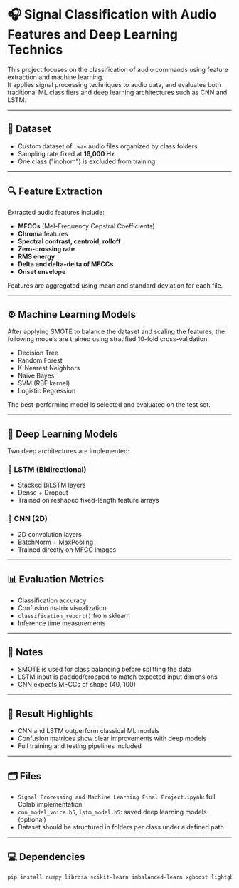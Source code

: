 # 🎧 Signal Classification with Audio Features and Deep Learning Technics

This project focuses on the classification of audio commands using feature extraction and machine learning.  
It applies signal processing techniques to audio data, and evaluates both traditional ML classifiers and deep learning architectures such as CNN and LSTM.

---

## 📂 Dataset

- Custom dataset of `.wav` audio files organized by class folders
- Sampling rate fixed at **16,000 Hz**
- One class ("inohom") is excluded from training

---

## 🔍 Feature Extraction

Extracted audio features include:
- **MFCCs** (Mel-Frequency Cepstral Coefficients)
- **Chroma** features
- **Spectral contrast, centroid, rolloff**
- **Zero-crossing rate**
- **RMS energy**
- **Delta and delta-delta of MFCCs**
- **Onset envelope**

Features are aggregated using mean and standard deviation for each file.

---

## ⚙️ Machine Learning Models

After applying SMOTE to balance the dataset and scaling the features, the following models are trained using stratified 10-fold cross-validation:

- Decision Tree  
- Random Forest  
- K-Nearest Neighbors  
- Naive Bayes  
- SVM (RBF kernel)  
- Logistic Regression

The best-performing model is selected and evaluated on the test set.

---

## 🧠 Deep Learning Models

Two deep architectures are implemented:

### 🧮 LSTM (Bidirectional)
- Stacked BiLSTM layers
- Dense + Dropout
- Trained on reshaped fixed-length feature arrays

### 🧠 CNN (2D)
- 2D convolution layers
- BatchNorm + MaxPooling
- Trained directly on MFCC images

---

## 📊 Evaluation Metrics

- Classification accuracy
- Confusion matrix visualization
- `classification_report()` from sklearn
- Inference time measurements

---

## 📌 Notes

- SMOTE is used for class balancing before splitting the data
- LSTM input is padded/cropped to match expected input dimensions
- CNN expects MFCCs of shape (40, 100)

---

## 🧪 Result Highlights

- CNN and LSTM outperform classical ML models
- Confusion matrices show clear improvements with deep models
- Full training and testing pipelines included

---

## 🗂️ Files

- `Signal Processing and Machine Learning Final Project.ipynb`: full Colab implementation
- `cnn_model_voice.h5`, `lstm_model.h5`: saved deep learning models (optional)
- Dataset should be structured in folders per class under a defined path

---

## 💻 Dependencies

```bash
pip install numpy librosa scikit-learn imbalanced-learn xgboost lightgbm seaborn tensorflow
